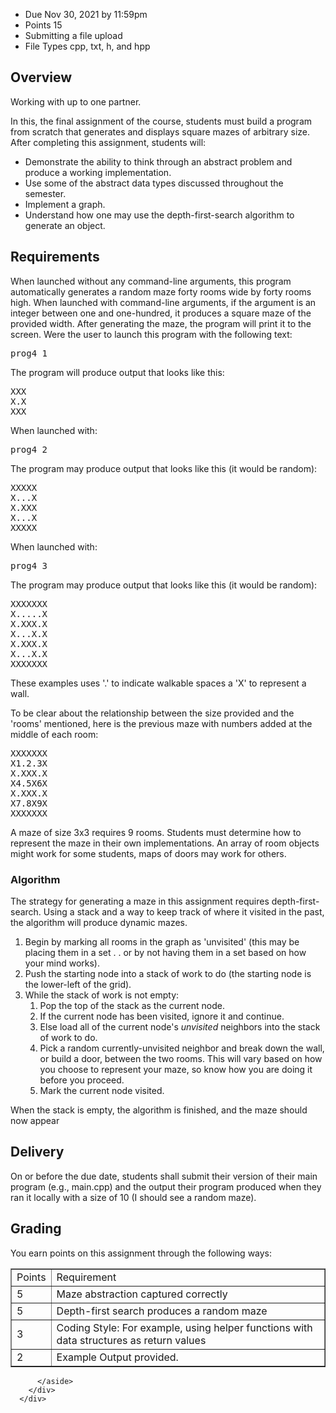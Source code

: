 
    
<ul class="student-assignment-overview">
  <li>
    <span class="title">Due</span>
    <span class="value">
          <span class="date_text">
                <span class="display_date">Nov 30, 2021</span> by 
                <span class="display_time">11:59pm</span>
          </span><!--
        --></span>
  </li>
  <li>
    <span class="title">Points</span>
    <span class="value">15</span>
  </li>
    <li>
      <span class="title">Submitting</span>
      <span class="value">a file upload</span>
    </li>
      <li>
        <span class="title">File Types</span>
        <span class="value">cpp, txt, h, and hpp</span>
      </li>
  

  <div class="clear"></div>
</ul>

  <div class="clear"></div>


  <div class="clear"></div>



  <div class="description user_content enhanced"><h2>Overview</h2>
<p>Working with up to one partner.&nbsp;</p>
<p>In this, the final assignment of the course, students must build a program from scratch that generates and displays square mazes of arbitrary size. After completing this assignment, students will:</p>
<ul>
<li>Demonstrate the ability to think through an abstract problem and produce a working implementation.&nbsp;</li>
<li>Use some of the abstract data types discussed throughout the semester.&nbsp;</li>
<li>Implement a graph.&nbsp;</li>
<li>Understand how one may use the depth-first-search algorithm to generate an object.&nbsp;</li>
</ul>
<h2>Requirements</h2>
<p>When launched without any command-line arguments, this program automatically generates a random maze forty rooms wide by forty rooms high. When launched with command-line arguments, if the argument is an integer between one and one-hundred, it produces a square maze of the provided width. After generating the maze, the program will print it to the screen. Were the user to launch this program with the following text:&nbsp;</p>
<pre>prog4 1</pre>
<p>The program will produce output that looks like this:</p>
<pre>XXX<br>X.X<br>XXX</pre>
<p>When launched with:</p>
<pre>prog4 2</pre>
<p>The program may produce output that looks like this (it would be random):</p>
<pre>XXXXX<br>X...X<br>X.XXX<br>X...X<br>XXXXX</pre>
<p>When launched with:</p>
<pre>prog4 3</pre>
<p>The program may produce output that looks like this (it would be random):</p>
<pre>XXXXXXX<br>X.....X<br>X.XXX.X<br>X...X.X<br>X.XXX.X<br>X...X.X<br>XXXXXXX</pre>
<p>These examples uses '.' to indicate walkable spaces a 'X' to represent a wall.&nbsp;</p>
<p>To be clear about the relationship between the size provided and the 'rooms' mentioned, here is the previous maze with numbers added at the middle of each room:</p>
<pre>XXXXXXX<br>X1.2.3X<br>X.XXX.X<br>X4.5X6X<br>X.XXX.X<br>X7.8X9X<br>XXXXXXX</pre>
<p>A maze of size 3x3 requires 9 rooms. Students must determine how to represent the maze in their own implementations. An array of room objects might work for some students, maps of doors may work for others.&nbsp;</p>
<h3>Algorithm</h3>
<p>The strategy for generating a maze in this assignment requires depth-first-search. Using a stack and a way to keep track of where it visited in the past, the algorithm will produce dynamic mazes.&nbsp;</p>
<ol>
<li>Begin by marking all rooms in the graph as 'unvisited' (this may be placing them in a set . . or by not having them in a set based on how your mind works).&nbsp;</li>
<li>Push the starting node into a stack of work to do (the starting node is the lower-left of the grid).&nbsp;</li>
<li>While the stack of work is not empty:</li>
<li style="list-style-type: none;">
<ol>
<li>Pop the top of the stack as the current node.</li>
<li>If the current node has been visited, ignore it and continue.&nbsp;</li>
<li>Else load all of the current node's&nbsp;<em>unvisited</em> neighbors into the stack of work to do.&nbsp;</li>
<li>Pick a random currently-unvisited neighbor and break down the wall, or build a door, between the two rooms. This will vary based on how you choose to represent your maze, so know how you are doing it before you proceed.&nbsp;</li>
<li>Mark the current node visited.</li>
</ol>
</li>
</ol>
<p>When the stack is empty, the algorithm is finished, and the maze should now appear</p>
<h2>Delivery</h2>
<p>On or before the due date, students shall submit their version of their main program (e.g., main.cpp) and the output their program produced when they ran it locally with a size of 10 (I should see a random maze).&nbsp;</p>
<h2>Grading</h2>
<p>You earn points on this assignment through the following ways:</p>
<table border="1">
<tbody>
<tr>
<td>Points</td>
<td>Requirement</td>
</tr>
<tr>
<td>5</td>
<td>Maze abstraction captured correctly</td>
</tr>
<tr>
<td>5</td>
<td>Depth-first search produces a random maze</td>
</tr>
<tr>
<td>3</td>
<td>Coding Style: For example, using helper functions with data structures as return values</td>
</tr>
<tr>
<td>2</td>
<td>Example Output provided.</td>
</tr>
</tbody>
</table></div>











          </aside>
        </div>
      </div>
